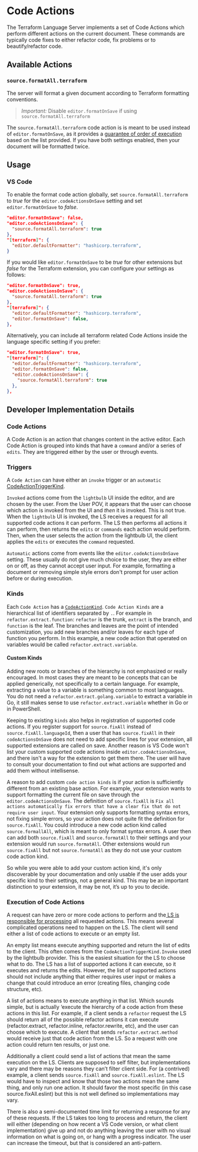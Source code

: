 # Code Actions

The Terraform Language Server implements a set of Code Actions which perform different actions on the current document. These commands are typically code fixes to either refactor code, fix problems or to beautify/refactor code.

## Available Actions

### `source.formatAll.terraform`

The server will format a given document according to Terraform formatting conventions.

> *Important:* Disable `editor.formatOnSave` if using `source.formatAll.terraform`

The `source.formatAll.terraform` code action is is meant to be used instead of `editor.formatOnSave`, as it provides a [guarantee of order of execution](https://github.com/microsoft/vscode-docs/blob/71643d75d942e2c32cfd781c2b5322521775fb4a/release-notes/v1_44.md#explicit-ordering-for-editorcodeactionsonsave) based on the list provided. If you have both settings enabled, then your document will be formatted twice.

## Usage

### VS Code

To enable the format code action globally, set `source.formatAll.terraform` to *true* for the `editor.codeActionsOnSave` setting and set `editor.formatOnSave` to *false*.

```json
"editor.formatOnSave": false,
"editor.codeActionsOnSave": {
  "source.formatAll.terraform": true
},
"[terraform]": {
  "editor.defaultFormatter": "hashicorp.terraform",
}
```

If you would like `editor.formatOnSave` to be *true* for other extensions but *false* for the Terraform extension, you can configure your settings as follows:

```json
"editor.formatOnSave": true,
"editor.codeActionsOnSave": {
  "source.formatAll.terraform": true
},
"[terraform]": {
  "editor.defaultFormatter": "hashicorp.terraform",
  "editor.formatOnSave": false,
},
```

Alternatively, you can include all terraform related Code Actions inside the language specific setting if you prefer:

```json
"editor.formatOnSave": true,
"[terraform]": {
  "editor.defaultFormatter": "hashicorp.terraform",
  "editor.formatOnSave": false,
  "editor.codeActionsOnSave": {
    "source.formatAll.terraform": true
  },
},
```

## Developer Implementation Details

### Code Actions

A Code Action is an action that changes content in the active editor. Each Code Action is grouped into kinds that have a `command` and/or a series of `edits`. They are triggered either by the user or through events.

### Triggers

A `Code Action` can have either an `invoke` trigger or an `automatic` [CodeActionTriggerKind](https://code.visualstudio.com/api/references/vscode-api#CodeActionTriggerKind).

`Invoked` actions come from the `lightbulb` UI inside the editor, and are chosen by the user. From the User POV, it appears that the user can choose which action is invoked from the UI and *then* it is invoked. This is not true. When the `lightbulb` UI is invoked, the LS receives a request for all supported code actions it can perform. The LS then performs all actions it can perform, then returns the `edits` or `commands` each action would perform. Then, when the user selects the action from the lightbulb UI, the client applies the `edits` or executes the `command` requested.

`Automatic` actions come from events like the `editor.codeActionsOnSave` setting. These usually do not give much choice to the user, they are either on or off, as they cannot accept user input. For example, formatting a document or removing simple style errors don't prompt for user action before or during execution.

### Kinds

Each `Code Action` has a [`CodeActionKind`](https://code.visualstudio.com/api/references/vscode-api#CodeActionKind). `Code Action Kinds` are a hierarchical list of identifiers separated by `.`. For example in `refactor.extract.function`: `refactor` is the trunk, `extract` is the branch, and `function` is the leaf. The branches and leaves are the point of intended customization, you add new branches and/or leaves for each type of function you perform. In this example, a new code action that operated on variables would be called `refactor.extract.variable`.

#### Custom Kinds

Adding new roots or branches of the hierarchy is not emphasized or really encouraged. In most cases they are meant to be concepts that can be applied generically, not specifically to a certain language. For example, extracting a value to a variable is something common to most languages. You do not need a `refactor.extract.golang.variable` to extract a variable in Go, it still makes sense to use `refactor.extract.variable` whether in Go or in PowerShell.

Keeping to existing `kinds` also helps in registration of supported code actions. If you register support for `source.fixAll` instead of `source.fixAll.languageId`, then a user that has `source.fixAll` in their `codeActionsOnSave` does not need to add specific lines for your extension, all supported extensions are called on save. Another reason is VS Code won't list your custom supported code actions inside `editor.codeActionsOnSave`, and there isn't a way for the extension to get them there. The user will have to consult your documentation to find out what actions are supported and add them without intellisense.

A reason to add custom `code action kinds` is if your action is sufficiently different from an existing base action. For example, your extension wants to support formatting the current file on save through the `editor.codeActionsOnSave`. The definition of `source.fixAll` is `Fix all actions automatically fix errors that have a clear fix that do not require user input`. Your extension only supports formatting syntax errors, not fixing simple errors, so your action does not quite fit the definition for `source.fixAll`. You could introduce a new code action kind called `source.formallAll`, which is meant to only format syntax errors. A user then can add both `source.fixAll` and `source.formatAll` to their settings and your extension would run `source.formatAll`. Other extensions would run `source.fixAll` but not `source.formatAll` as they do not use your custom code action kind. 

So while you were able to add your custom action kind, it's only discoverable by your documentation and only usable if the user adds your specific kind to their settings, not a general kind. This may be an important distinction to your extension, it may be not, it’s up to you to decide.

### Execution of Code Actions

A request can have zero or more code actions to perform and the[ LS is responsible for processing](https://github.com/microsoft/language-server-protocol/issues/970) all requested actions. This means several complicated operations need to happen on the LS. The client will send either a list of code actions to execute or an empty list.

An empty list means execute anything supported and return the list of edits to the client. This often comes from the `CodeActionTriggerKind.Invoke` used by the lightbulb provider. This is the easiest situation for the LS to choose what to do. The LS has a list of supported actions it can execute, so it executes and returns the edits. However, the list of supported actions should not include anything that either requires user input or makes a change that could introduce an error (creating files, changing code structure, etc). 

A list of actions means to execute anything in that list. Which sounds simple, but is actually ‘execute the hierarchy of a code action from these actions in this list. For example, if a client sends a `refactor` request the LS should return all of the possible refactor actions it can execute (refactor.extract, refactor.inline, refactor.rewrite, etc), and the user can choose which to execute. A client that sends `refactor.extract.method` would receive just that code action from the LS. So a request with one action could return ten results, or just one.

Additionally a client could send a list of actions that mean the same execution on the LS. Clients are supposed to self filter, but implementations vary and there may be reasons they can’t filter client side. For (a contrived) example, a client sends `source.fixAll` and `source.fixAll.eslint`. The LS would have to inspect and know that those two actions mean the same thing, and only run one action. It should favor the most specific (in this case source.fixAll.eslint) but this is not well defined so implementations may vary.

There is also a semi-documented time limit for returning a response for any of these requests. If the LS takes too long to process and return, the client will either (depending on how recent a VS Code version, or what client implementation) give up and not do anything leaving the user with no visual information on what is going on, or hang with a progress indicator. The user can increase the timeout, but that is considered an anti-pattern.
